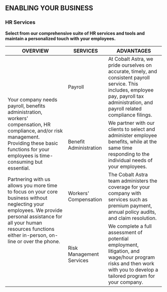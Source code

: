 ## ENABLING YOUR BUSINESS

### HR Services

**Select from our comprehensive suite of HR services and tools and maintain a personalized touch with your employees.**

<table>
  <thead>
    <tr>
      <th>OVERVIEW</th>
      <th>SERVICES</th>
      <th>ADVANTAGES</th>
    </tr>
  </thead>
  <tbody>
    <tr>
      <td rowspan="5">
        <p>Your company needs payroll, benefits administration, workers’ compensation, HR compliance, and/or risk management. Providing these basic functions for your employees is time-consuming but essential.</p>
        <p>Partnering with us allows you more time to focus on your core business without neglecting your employees. We provide personal assistance for all your human resources functions either in-person, on-line or over the phone.</p>
      </td>
    </tr>
    <tr>
      <td>Payroll</td>
      <td>At Cobalt Astra, we pride ourselves on accurate, timely, and consistent payroll service. This includes, employee pay, payroll tax administration, and payroll related compliance filings.</td>
    </tr>
    <tr>
      <td>Benefit Administration</td>
      <td>We partner with our clients to select and administer employee benefits, while at the same time responding to the individual needs of your employees.</td>
    </tr>
    <tr>
      <td>Workers' Compensation</td>
      <td>The Cobalt Astra team administers the coverage for your company with services such as premium payment, annual policy audits, and claim resolution.</td>
    </tr>
    <tr>
      <td>Risk Management Services</td>
      <td>We complete a full assessment of potential employment, litigation, and wage/hour program risks and then work with you to develop a tailored program for your company.</td>
    </tr>
  </tbody>
</table>
